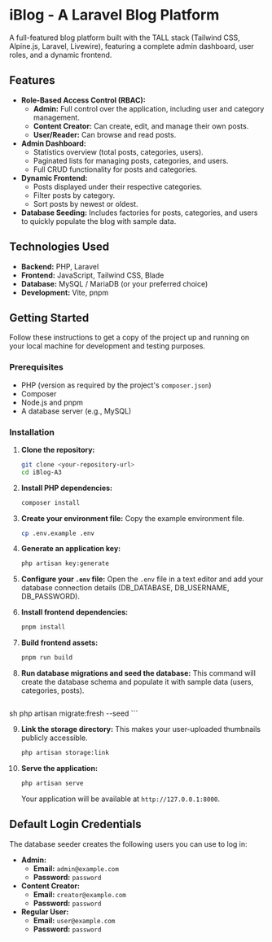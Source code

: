 # iBlog - A Laravel Blog Platform

A full-featured blog platform built with the TALL stack (Tailwind CSS, Alpine.js, Laravel, Livewire), featuring a complete admin dashboard, user roles, and a dynamic frontend.

## Features

-   **Role-Based Access Control (RBAC):**
    -   **Admin:** Full control over the application, including user and category management.
    -   **Content Creator:** Can create, edit, and manage their own posts.
    -   **User/Reader:** Can browse and read posts.
-   **Admin Dashboard:**
    -   Statistics overview (total posts, categories, users).
    -   Paginated lists for managing posts, categories, and users.
    -   Full CRUD functionality for posts and categories.
-   **Dynamic Frontend:**
    -   Posts displayed under their respective categories.
    -   Filter posts by category.
    -   Sort posts by newest or oldest.
-   **Database Seeding:** Includes factories for posts, categories, and users to quickly populate the blog with sample data.

## Technologies Used

-   **Backend:** PHP, Laravel
-   **Frontend:** JavaScript, Tailwind CSS, Blade
-   **Database:** MySQL / MariaDB (or your preferred choice)
-   **Development:** Vite, pnpm

## Getting Started

Follow these instructions to get a copy of the project up and running on your local machine for development and testing purposes.

### Prerequisites

-   PHP (version as required by the project's `composer.json`)
-   Composer
-   Node.js and pnpm
-   A database server (e.g., MySQL)

### Installation

1.  **Clone the repository:**
    ```bash
    git clone <your-repository-url>
    cd iBlog-A3
    ```

2.  **Install PHP dependencies:**
    ```bash
    composer install
    ```

3.  **Create your environment file:**
    Copy the example environment file.
    ```bash
    cp .env.example .env
    ```

4.  **Generate an application key:**
    ```bash
    php artisan key:generate
    ```

5.  **Configure your `.env` file:**
    Open the `.env` file in a text editor and add your database connection details (DB_DATABASE, DB_USERNAME, DB_PASSWORD).

6.  **Install frontend dependencies:**
    ```bash
    pnpm install
    ```

7.  **Build frontend assets:**
    ```bash
    pnpm run build
    ```

8.  **Run database migrations and seed the database:**
    This command will create the database schema and populate it with sample data (users, categories, posts).
    ```bash
sh
    php artisan migrate:fresh --seed
    ```

9.  **Link the storage directory:**
    This makes your user-uploaded thumbnails publicly accessible.
    ```bash
    php artisan storage:link
    ```

10. **Serve the application:**
    ```bash
    php artisan serve
    ```
    Your application will be available at `http://127.0.0.1:8000`.

## Default Login Credentials

The database seeder creates the following users you can use to log in:

-   **Admin:**
    -   **Email:** `admin@example.com`
    -   **Password:** `password`
-   **Content Creator:**
    -   **Email:** `creator@example.com`
    -   **Password:** `password`
-   **Regular User:**
    -   **Email:** `user@example.com`
    -   **Password:** `password`